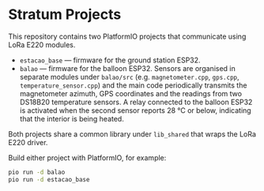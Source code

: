 # Stratum Projects

This repository contains two PlatformIO projects that communicate using LoRa E220 modules.

- `estacao_base` — firmware for the ground station ESP32.
- `balao` — firmware for the balloon ESP32. Sensors are organised in
  separate modules under `balao/src` (e.g. `magnetometer.cpp`, `gps.cpp`,
  `temperature_sensor.cpp`) and the main code periodically transmits the
  magnetometer azimuth, GPS coordinates and the readings from two DS18B20
  temperature sensors. A relay connected to the balloon ESP32 is activated when
  the second sensor reports 28 °C or below, indicating that the interior is being
  heated.

Both projects share a common library under `lib_shared` that wraps the
LoRa E220 driver.

Build either project with PlatformIO, for example:

```bash
pio run -d balao
pio run -d estacao_base
```

